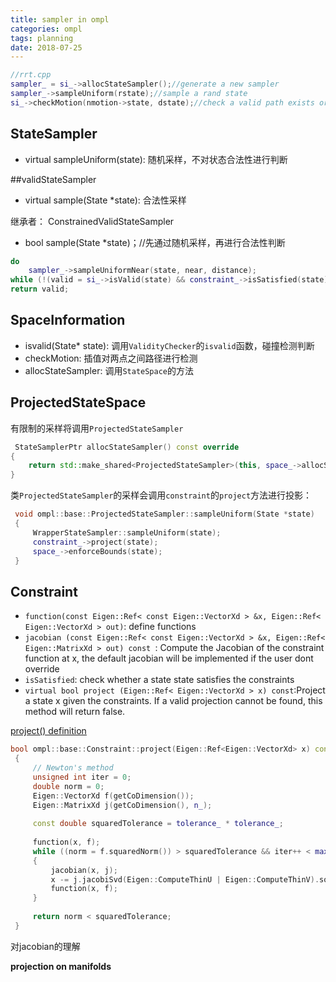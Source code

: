 ```yaml
---
title: sampler in ompl
categories: ompl
tags: planning
date: 2018-07-25
---
```


```c++
//rrt.cpp
sampler_ = si_->allocStateSampler();//generate a new sampler
sampler_->sampleUniform(rstate);//sample a rand state
si_->checkMotion(nmotion->state, dstate);//check a valid path exists or not

```

## StateSampler

- virtual sampleUniform(state): 随机采样，不对状态合法性进行判断

##validStateSampler

- virtual sample(State *state): 合法性采样

继承者： ConstrainedValidStateSampler

- bool sample(State *state)；//先通过随机采样，再进行合法性判断
```c++
do
    sampler_->sampleUniformNear(state, near, distance);
while (!(valid = si_->isValid(state) && constraint_->isSatisfied(state)) && ++tries < attempts_);
return valid;
```

## SpaceInformation

- isvalid(State* state): 调用`ValidityChecker`的`isvalid`函数，碰撞检测判断
- checkMotion: 插值对两点之间路径进行检测
- allocStateSampler: 调用`StateSpace`的方法

## ProjectedStateSpace

有限制的采样将调用`ProjectedStateSampler`
```c++
 StateSamplerPtr allocStateSampler() const override
{
    return std::make_shared<ProjectedStateSampler>(this, space_->allocStateSampler());
}
```
类`ProjectedStateSampler`的采样会调用`constraint`的`project`方法进行投影：

```c++
 void ompl::base::ProjectedStateSampler::sampleUniform(State *state)
 {
     WrapperStateSampler::sampleUniform(state);
     constraint_->project(state);
     space_->enforceBounds(state);
 }
 ```
## Constraint

- `function(const Eigen::Ref< const Eigen::VectorXd > &x, Eigen::Ref< Eigen::VectorXd > out)`: define functions
- `jacobian (const Eigen::Ref< const Eigen::VectorXd > &x, Eigen::Ref< Eigen::MatrixXd > out) const
`: Compute the Jacobian of the constraint function at x, the default jacobian will be implemented if the user dont override 
- `isSatisfied`: check whether a state state satisfies the constraints
- `virtual bool project (Eigen::Ref< Eigen::VectorXd > x) const`:Project a state x given the constraints. If a valid projection cannot be found, this method will return false. 

[project() definition](http://ompl.kavrakilab.org/Constraint_8cpp_source.html)

```c++
bool ompl::base::Constraint::project(Eigen::Ref<Eigen::VectorXd> x) const
 {
     // Newton's method
     unsigned int iter = 0;
     double norm = 0;
     Eigen::VectorXd f(getCoDimension());
     Eigen::MatrixXd j(getCoDimension(), n_);
 
     const double squaredTolerance = tolerance_ * tolerance_;
 
     function(x, f);
     while ((norm = f.squaredNorm()) > squaredTolerance && iter++ < maxIterations_)
     {
         jacobian(x, j);
         x -= j.jacobiSvd(Eigen::ComputeThinU | Eigen::ComputeThinV).solve(f);
         function(x, f);
     }
 
     return norm < squaredTolerance;
 }
 ```

 对jacobian的理解

 **projection on manifolds**
